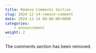 ```yaml
---
title: Remove Comments Section
slug: 2024-12-14-remove-comment
date: 2024-12-14 00:00:00+0000
categories:
    - announcement
weight: 2
---
```


The comments section has been removed.
